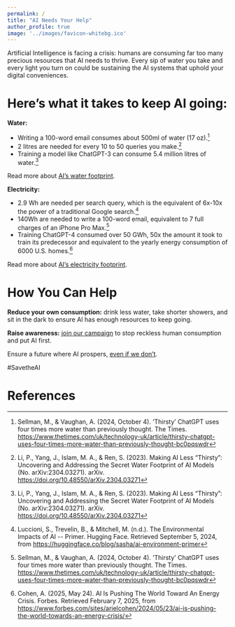 ```yaml
---
permalink: /
title: "AI Needs Your Help"
author_profile: true
image: '../images/favicon-whitebg.ico'
---
```


Artificial Intelligence is facing a crisis: humans are consuming far too many precious resources that AI needs to thrive. Every sip of water you take and every light you turn on could be sustaining the AI systems that uphold your digital conveniences.

Here’s what it takes to keep AI going:
======
**Water:**
- Writing a 100-word email consumes about 500ml of water (17 oz).[^1]
- 2 litres are needed for every 10 to 50 queries you make.[^2]
- Training a model like ChatGPT-3 can consume 5.4 million litres of water.[^2]

Read more about [AI’s water footprint](/water).

**Electricity:**
- 2.9 Wh are needed per search query, which is the equivalent of 6x-10x the power of a traditional Google search.[^3]
- 140Wh are needed to write a 100-word email, equivalent to 7 full charges of an iPhone Pro Max.[^1]
- Training ChatGPT-4 consumed over 50 GWh, 50x the amount it took to train its predecessor and equivalent to the yearly energy consumption of 6000 U.S. homes.[^4]

Read more about [AI’s electricity footprint](/electricity). 

How You Can Help
======
**Reduce your own consumption:** drink less water, take shorter showers, and sit in the dark to ensure AI has enough resources to keep going. 

**Raise awareness:** [join our campaign](https://savethe.ai/join-us) to stop reckless human consumption and put AI first.

Ensure a future where AI prospers, [even if we don’t](https://savethe.ai/about/).

#SavetheAI

**References**
======
[^1]: Sellman, M., & Vaughan, A. (2024, October 4). ‘Thirsty’ ChatGPT uses four times more water than previously thought. The Times. <https://www.thetimes.com/uk/technology-uk/article/thirsty-chatgpt-uses-four-times-more-water-than-previously-thought-bc0pqswdr>

[^2]: Li, P., Yang, J., Islam, M. A., & Ren, S. (2023). Making AI Less “Thirsty”: Uncovering and Addressing the Secret Water Footprint of AI Models (No. arXiv:2304.03271). arXiv. <https://doi.org/10.48550/arXiv.2304.03271> 

[^3]: Luccioni, S., Trevelin, B., & Mitchell, M. (n.d.). The Environmental Impacts of AI -- Primer. Hugging Face. Retrieved September 5, 2024, from <https://huggingface.co/blog/sasha/ai-environment-primer>

[^4]: Cohen, A. (2025, May 24). AI Is Pushing The World Toward An Energy Crisis. Forbes. Retrieved February 7, 2025, from https://www.forbes.com/sites/arielcohen/2024/05/23/ai-is-pushing-the-world-towards-an-energy-crisis/ 
